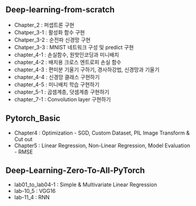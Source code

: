 ## Deep-learning-from-scratch
- Chapter_2 : 퍼셉트론 구현
- Chatper_3-1 : 활성화 함수 구현
- Chatper_3-2 : 순전파 신경망 구현
- Chatper_3-3 : MNIST 네트워크 구성 및 predict 구현
- chapter_4-1 : 손실함수, 원핫인코딩과 미니배치
- chapter_4-2 : 배치용 크로스 엔트로피 손실 함수
- chapter_4-3 : 편미분 기울기 구하기, 경사하강법, 신경망과 기울기
- chapter_4-4 : 신경망 클래스 구현하기
- chapter_4-5 : 미니배치 학습 구현하기
- chapter_5-1 : 곱셈계층, 덧셈계층 구현하기
- chapter_7-1 : Convolution layer 구현하기


## Pytorch_Basic
- Chapter4 : Optimization - SGD, Custom Dataset, PIL Image Transform & Cut out
- Chapter5 : Linear Regression, Non-Linear Regression, Model Evaluation - RMSE


## Deep-Learning-Zero-To-All-PyTorch
- lab01_to_lab04-1 : Simple & Multivariate Linear Regression
- lab-10_5 : VGG16
- lab-11_4 : RNN
